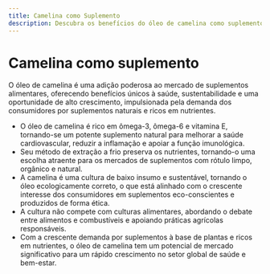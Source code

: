 ```yaml
---
title: Camelina como Suplemento
description: Descubra os benefícios do óleo de camelina como suplemento, com uma crescente demanda no mercado.
---
```

# Camelina como suplemento

O óleo de camelina é uma adição poderosa ao mercado de suplementos alimentares, oferecendo benefícios únicos à saúde, sustentabilidade e uma oportunidade de alto crescimento, impulsionada pela demanda dos consumidores por suplementos naturais e ricos em nutrientes.

- O óleo de camelina é rico em ômega-3, ômega-6 e vitamina E, tornando-se um potente suplemento natural para melhorar a saúde cardiovascular, reduzir a inflamação e apoiar a função imunológica.
- Seu método de extração a frio preserva os nutrientes, tornando-o uma escolha atraente para os mercados de suplementos com rótulo limpo, orgânico e natural.
- A camelina é uma cultura de baixo insumo e sustentável, tornando o óleo ecologicamente correto, o que está alinhado com o crescente interesse dos consumidores em suplementos eco-conscientes e produzidos de forma ética.
- A cultura não compete com culturas alimentares, abordando o debate entre alimentos e combustíveis e apoiando práticas agrícolas responsáveis.
- Com a crescente demanda por suplementos à base de plantas e ricos em nutrientes, o óleo de camelina tem um potencial de mercado significativo para um rápido crescimento no setor global de saúde e bem-estar.